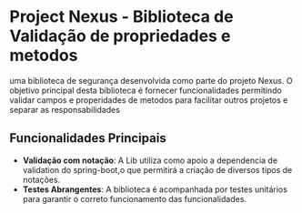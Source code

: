 # Project Nexus - Biblioteca de Validação de propriedades e metodos

uma biblioteca de segurança desenvolvida como parte do projeto Nexus. O objetivo principal desta biblioteca é fornecer funcionalidades permitindo validar campos e properidades de metodos para facilitar outros projetos e separar as responsabilidades

## Funcionalidades Principais

- **Validação com notação**: A Lib utiliza como apoio a dependencia de validation do spring-boot,o que permitirá a criação de diversos tipos de notações.
- **Testes Abrangentes**: A biblioteca é acompanhada por testes unitários para garantir o correto funcionamento das funcionalidades.